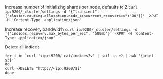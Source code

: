 Increase number of initializing shards per node, defaults to 2
`curl ip:9200/_cluster/settings -d '{"transient":{"cluster.routing.allocation.node_concurrent_recoveries":"30"}}' -XPUT -H 'Content-Type: application/json'`

Increase recovery bandwidth
`curl ip:9200/_cluster/settings -d '{"indices.recovery.max_bytes_per_sec": "500mb"}' -XPUT -H 'Content-Type: application/json'`

Delete all indices
```
for i in `curl '<ip>:9200/_cat/indices?v' | tail -n +2 | awk '{print $3}'`
do
curl -XDELETE "http://<ip>:9200/$i"
done
```
